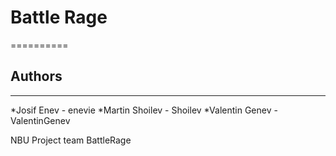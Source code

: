 # Battle Rage
==========
## Authors
----------
*Josif Enev - enevie
*Martin Shoilev - Shoilev
*Valentin Genev - ValentinGenev

NBU Project team BattleRage
